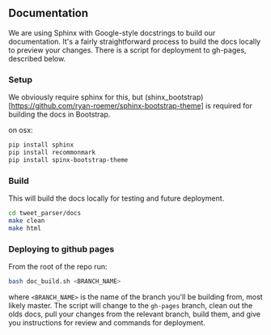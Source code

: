 ## Documentation
We are using Sphinx with Google-style docstrings to build our documentation. It's a fairly straightforward process to build the docs locally to preview your changes. There is a script for deployment to gh-pages, described below.

### Setup

We obviously require sphinx for this, but (shinx_bootstrap)[https://github.com/ryan-roemer/sphinx-bootstrap-theme] is required for building the docs in Bootstrap.

on osx:

```.bash
pip install sphinx
pip install recommonmark
pip install spinx-bootstrap-theme
```

### Build

This will build the docs locally for testing and future deployment.

```.bash
cd tweet_parser/docs
make clean
make html
```

### Deploying to github pages
From the root of the repo run:

```.bash
bash doc_build.sh <BRANCH_NAME>
```

where `<BRANCH_NAME>` is the name of the branch you'll be building from, most likely master. The script will change to the `gh-pages` branch, clean out the olds docs, pull your changes from the relevant branch, build them, and give you instructions for review and commands for deployment.
